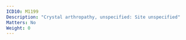 ```yaml
---
ICD10: M1199
Description: "Crystal arthropathy, unspecified: Site unspecified"
Matters: No
Weight: 0
---
```

